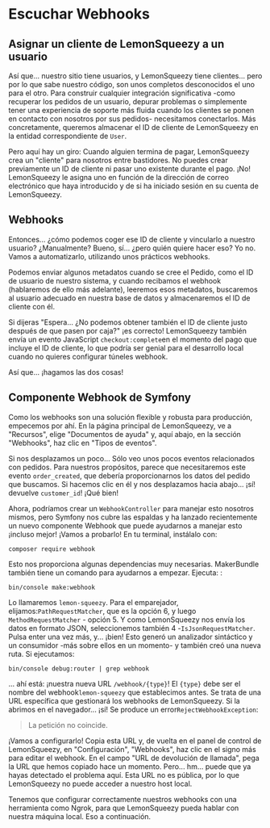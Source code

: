 # Escuchar Webhooks

## Asignar un cliente de LemonSqueezy a un usuario

Así que... nuestro sitio tiene usuarios, y LemonSqueezy tiene clientes... pero por lo que sabe nuestro código, son unos completos desconocidos el uno para el otro. Para construir cualquier integración significativa -como recuperar los pedidos de un usuario, depurar problemas o simplemente tener una experiencia de soporte más fluida cuando los clientes se ponen en contacto con nosotros por sus pedidos- necesitamos conectarlos. Más concretamente, queremos almacenar el ID de cliente de LemonSqueezy en la entidad correspondiente de `User`.

Pero aquí hay un giro: Cuando alguien termina de pagar, LemonSqueezy crea un "cliente" para nosotros entre bastidores. No puedes crear previamente un ID de cliente ni pasar uno existente durante el pago. ¡No! LemonSqueezy le asigna uno en función de la dirección de correo electrónico que haya introducido y de si ha iniciado sesión en su cuenta de LemonSqueezy.

## Webhooks

Entonces... ¿cómo podemos coger ese ID de cliente y vincularlo a nuestro usuario? ¿Manualmente? Bueno, sí... ¿pero quién quiere hacer eso? Yo no. Vamos a automatizarlo, utilizando unos prácticos webhooks.

Podemos enviar algunos metadatos cuando se cree el Pedido, como el ID de usuario de nuestro sistema, y cuando recibamos el webhook (hablaremos de ello más adelante), leeremos esos metadatos, buscaremos al usuario adecuado en nuestra base de datos y almacenaremos el ID de cliente con él.

Si dijeras "Espera... ¿No podemos obtener también el ID de cliente justo después de que pasen por caja?" ¡es correcto! LemonSqueezy también envía un evento JavaScript `checkout:complete`en el momento del pago que incluye el ID de cliente, lo que podría ser genial para el desarrollo local cuando no quieres configurar túneles webhook.

Así que... ¡hagamos las dos cosas!

## Componente Webhook de Symfony

Como los webhooks son una solución flexible y robusta para producción, empecemos por ahí. En la página principal de LemonSqueezy, ve a "Recursos", elige "Documentos de ayuda" y, aquí abajo, en la sección "Webhooks", haz clic en "Tipos de eventos".

Si nos desplazamos un poco... Sólo veo unos pocos eventos relacionados con pedidos. Para nuestros propósitos, parece que necesitaremos este evento `order_created`, que debería proporcionarnos los datos del pedido que buscamos. Si hacemos clic en él y nos desplazamos hacia abajo... ¡sí! devuelve `customer_id`! ¡Qué bien!

Ahora, podríamos crear un `WebhookController` para manejar esto nosotros mismos, pero Symfony nos cubre las espaldas y ha lanzado recientemente un nuevo componente Webhook que puede ayudarnos a manejar esto ¡incluso mejor! ¡Vamos a probarlo! En tu terminal, instálalo con:

```terminal
composer require webhook
```

Esto nos proporciona algunas dependencias muy necesarias. MakerBundle también tiene un comando para ayudarnos a empezar. Ejecuta: :

```terminal
bin/console make:webhook
```

Lo llamaremos `lemon-squeezy`. Para el emparejador, elijamos:`PathRequestMatcher`, que es la opción 6, y luego `MethodRequestMatcher` - opción 5. Y como LemonSqueezy nos envía los datos en formato JSON, seleccionemos también 4 -`IsJsonRequestMatcher`. Pulsa enter una vez más, y... ¡bien! Esto generó un analizador sintáctico y un consumidor -más sobre ellos en un momento- y también creó una nueva ruta. Si ejecutamos:

```terminal
bin/console debug:router | grep webhook
```

... ahí está: ¡nuestra nueva URL `/webhook/{type}`! El `{type}` debe ser el nombre del webhook`lemon-squeezy` que establecimos antes. Se trata de una URL específica que gestionará los webhooks de LemonSqueezy. Si la abrimos en el navegador... ¡sí! Se produce un error`RejectWebhookException`:

> La petición no coincide.

¡Vamos a configurarlo! Copia esta URL y, de vuelta en el panel de control de LemonSqueezy, en "Configuración", "Webhooks", haz clic en el signo más para editar el webhook. En el campo "URL de devolución de llamada", pega la URL que hemos copiado hace un momento. Pero... hm... puede que ya hayas detectado el problema aquí. Esta URL no es pública, por lo que LemonSqueezy no puede acceder a nuestro host local.

Tenemos que configurar correctamente nuestros webhooks con una herramienta como Ngrok, para que LemonSqueezy pueda hablar con nuestra máquina local. Eso a continuación.

